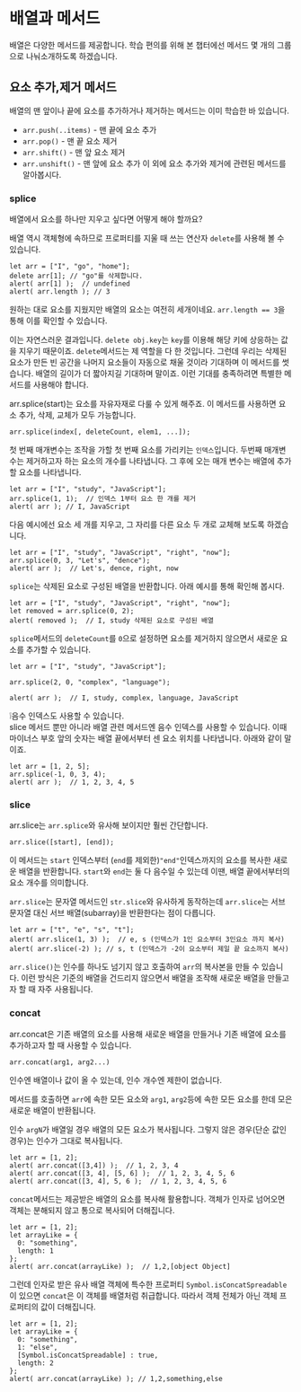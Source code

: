 # 배열과 메서드
배열은 다양한 메서드를 제공합니다. 학습 편의를 위해 본 챕터에선 메서드 몇 개의 그룹으로 나눠소개하도록 하겠습니다.


## 요소 추가,제거 메서드
배열의 맨 앞이나 끝에 요소를 추가하거나 제거하는 메서드는 이미 학습한 바 있습니다.
- `arr.push(..items)` - 맨 끝에 요소 추가
- `arr.pop()` - 맨 끝 요소 제거
- `arr.shift()` - 맨 앞 요소 제거
- `arr.unshift()` - 맨 앞에 요소 추가
이 외에 요소 추가와 제거에 관련된 메서드를 알아봅시다.


### splice
배열에서 요소를 하나만 지우고 싶다면 어떻게 해야 할까요?   
   
배열 역시 객체형에 속하므로 프로퍼티를 지울 때 쓰는 연산자 `delete`를 사용해 볼 수 있습니다.
```
let arr = ["I", "go", "home"];
delete arr[1]; // "go"를 삭제합니다.
alert( arr[1] );  // undefined
alert( arr.length ); // 3
```
원하는 대로 요소를 지웠지만 배열의 요소는 여전히 세개이네요. `arr.length == 3`을 통해 이를 확인할 수 있습니다.   
   
이는 자연스러운 결과입니다. `delete obj.key`는 `key`를 이용해 해당 키에 상응하는 값을 지우기 때문이죠. `delete`메서드는 제 역할을 다 한 것입니다. 그런데 우리는 삭제된 요소가 만든 빈 공간을 나머지 요소들이 자동으로 채울 것이라 기대하며 이 메서드를 썻습니다. 배열의 길이가 더 짧아지길 기대하며 말이죠. 이런 기대를 충족하려면 특별한 메서드를 사용해야 합니다.   
   

arr.splice(start)는 요소를 자유자재로 다룰 수 있게 해주죠. 이 메서드를 사용하면 요소 추가, 삭제, 교체가 모두 가능합니다.
```
arr.splice(index[, deleteCount, elem1, ...]);
```
첫 번째 매개변수는 조작을 가할 첫 번째 요소를 가리키는 `인덱스`입니다. 두번째 매개변수는 제거하고자 하는 요소의 개수를 나타냅니다. 그 후에 오는 매개 변수는 배열에 추가할 요소를 나타냅니다.   
```
let arr = ["I", "study", "JavaScript"];
arr.splice(1, 1);  // 인덱스 1부터 요소 한 개를 제거
alert( arr ); // I, JavaScript
```
다음 예시에선 요소 세 개를 지우고, 그 자리를 다른 요소 두 개로 교체해 보도록 하겠습니다.
```
let arr = ["I", "study", "JavaScript", "right", "now"];
arr.splice(0, 3, "Let's", "dence");
alert( arr );  // Let's, dence, right, now
```
`splice`는 삭제된 요소로 구성된 배열을 반환합니다. 아래 예시를 통해 확인해 봅시다.
```
let arr = ["I", "study", "JavaScript", "right", "now"];
let removed = arr.splice(0, 2);
alert( removed );  // I, study 삭제된 요소로 구성된 배열
```
`splice`메서드의 `deleteCount`를 `0`으로 설정하면 요소를 제거하지 않으면서 새로운 요소를 추가할 수 있습니다.
```
let arr = ["I", "study", "JavaScript"];

arr.splice(2, 0, "complex", "language");

alert( arr );  // I, study, complex, language, JavaScript
```
   
❕음수 인덱스도 사용할 수 있습니다.   
slice 메서드 뿐만 아니라 배열 관련 메서드엔 음수 인덱스를 사용할 수 있습니다. 이때 마이너스 부호 앞의 숫자는 배열 끝에서부터 센 요소 위치를 나타냅니다. 아래와 같이 말이죠.
```
let arr = [1, 2, 5];
arr.splice(-1, 0, 3, 4);
alert( arr );  // 1, 2, 3, 4, 5
```


### slice
arr.slice는 `arr.splice`와 유사해 보이지만 훨씬 간단합니다.
```
arr.slice([start], [end]);
```
이 메서드는 `start` 인덱스부터 (`end`를 제외한)`"end"`인덱스까지의 요소를 복사한 새로운 배열을 반환합니다. `start`와 `end`는 둘 다 음수일 수 있는데 이땐, 배열 끝에서부터의 요소 개수를 의미합니다.   
   
`arr.slice`는 문자열 메서드인 `str.slice`와 유사하게 동작하는데 `arr.slice`는 서브 문자열 대신 서브 배열(subarray)을 반환한다는 점이 다릅니다.
```
let arr = ["t", "e", "s", "t"];
alert( arr.slice(1, 3) );  // e, s (인덱스가 1인 요소부터 3인요소 까지 복사)
alert( arr.slice(-2) ); // s, t (인덱스가 -2이 요소부터 제일 끝 요소까지 복사)
```
`arr.slice()`는 인수를 하나도 넘기지 않고 호출하여 `arr`의 복사본을 만들 수 있습니다. 이런 방식은 기준의 배열을 건드리지 않으면서 배열을 조작해 새로운 배열을 만들고자 할 때 자주 사용됩니다.


### concat
arr.concat은 기존 배열의 요소를 사용해 새로운 배열을 만들거나 기존 배열에 요소를 추가하고자 할 때 사용할 수 있습니다.
```
arr.concat(arg1, arg2...)
```
인수엔 배열이나 값이 올 수 있는데, 인수 개수엔 제한이 없습니다.   
   
메서드를 호출하면 `arr`에 속한 모든 요소와 `arg1`, `arg2`등에 속한 모든 요소를 한데 모은 새로운 배열이 반환됩니다.   
   
인수 `argN`가 배열일 경우 배열의 모든 요소가 복사됩니다. 그렇지 않은 경우(단순 값인 경우)는 인수가 그대로 복사됩니다.
```
let arr = [1, 2];
alert( arr.concat([3,4]) );  // 1, 2, 3, 4
alert( arr.concat([3, 4], [5, 6] );  // 1, 2, 3, 4, 5, 6
alert( arr.concat([3, 4], 5, 6 );  // 1, 2, 3, 4, 5, 6
```
`concat`메서드는 제공받은 배열의 요소를 복사해 활용합니다. 객체가 인자로 넘어오면 객체는 분해되지 않고 통으로 복사되어 더해집니다.
```
let arr = [1, 2];
let arrayLike = {
  0: "something",
  length: 1
};
alert( arr.concat(arrayLike) );  // 1,2,[object Object]
```
그런데 인자로 받은 유사 배열 객체에 특수한 프로퍼티 `Symbol.isConcatSpreadable`이 있으면 `concat`은 이 객체를 배열처럼 취급합니다. 따라서 객체 전체가 아닌 객체 프로퍼티의 값이 더해집니다.
```
let arr = [1, 2];
let arrayLike = {
  0: "something",
  1: "else",
  [Symbol.isConcatSpreadable] : true,
  length: 2
};
alert( arr.concat(arrayLike) ); // 1,2,something,else
```
